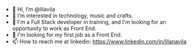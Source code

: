 - 👋 Hi, I’m @lilavila
- 👀 I’m interested in technology, music and crafts.
- 🌱 I'm a Full Stack developer in training, and I'm looking for an opportunity to work as Front End.
- 💞️ I'm looking for my first job as a Front End.
- 📫 How to reach me at linkedin: https://www.linkedin.com/in/lilanavila

<!---
lilavila/lilavila is a ✨ special ✨ repository because its `README.md` (this file) appears on your GitHub profile.
You can click the Preview link to take a look at your changes.
--->
